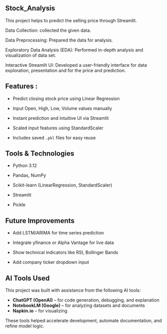 ## Stock_Analysis

This project helps to predict the selling price through Streamlit.

Data Collection: collected the given data.

Data Preprocessing: Prepared the data for analysis.

Exploratory Data Analysis (EDA): Performed in-depth analysis and visualization of data set.

Interactive Streamlit UI: Developed a user-friendly interface for data exploration, presentation and for the price and prediction.


## Features :

- Predict closing stock price using Linear Regression

- Input Open, High, Low, Volume values manually

- Instant prediction and intuitive UI via Streamlit

- Scaled input features using StandardScaler

- Includes saved `.pkl` files for easy reuse




##  Tools & Technologies

- Python 3.12

- Pandas, NumPy

- Scikit-learn (LinearRegression, StandardScaler)

- Streamlit

- Pickle


## Future Improvements

- Add LSTM/ARIMA for time series prediction

- Integrate yfinance or Alpha Vantage for live data

- Show technical indicators like RSI, Bollinger Bands

- Add company ticker dropdown input



## AI Tools Used

This project was built with assistance from the following AI tools:

-  **ChatGPT (OpenAI)** – for code generation, debugging, and explanation  
-  **NotebookLM (Google)** – for analyzing datasets and documents  
-  **Napkin.io** – for visualizing 

These tools helped accelerate development, automate documentation, and refine model logic.